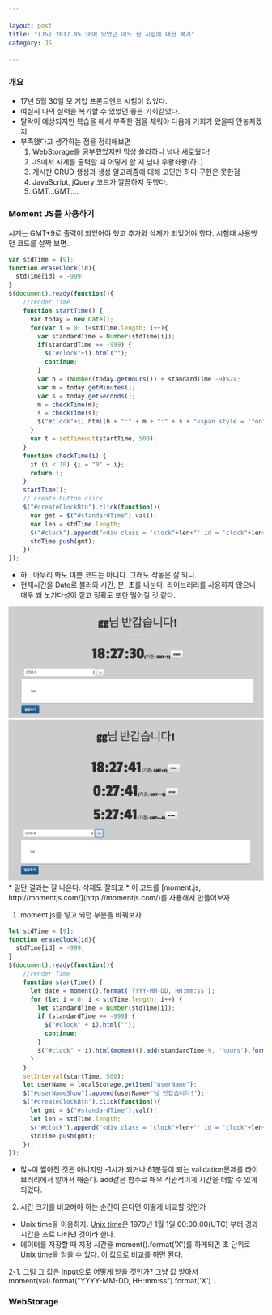```yaml
---

layout: post
title: "(JS) 2017.05.30에 있었던 어느 한 시험에 대한 복기"
category: JS

---
```


### 개요
* 17년 5월 30일 모 기업 프론트엔드 시험이 있었다.
* 여실히 나의 실력을 복기할 수 있었던 좋은 기회같았다.
* 탈락이 예상되지만 복습을 해서 부족한 점을 채워야 다음에 기회가 왔을때 안놓치겠지
* 부족했다고 생각하는 점을 정리해보면
    1. WebStorage를 공부했었지만 막상 쓸라하니 넘나 새로웠다!
    2. JS에서 시계를 출력할 때 어떻게 할 지 넘나 우왕좌왕(하..)
    3. 게시판 CRUD 생성과 생성 알고리즘에 대해 고민만 하다 구현은 못한점
    4. JavaScript, jQuery 코드가 깔끔하지 못했다.
    5. GMT...GMT....

### Moment JS를 사용하기
시계는 GMT+9로 출력이 되었어야 했고 추가와 삭제가 되었어야 했다. 시험때 사용했던 코드를 살짝 보면..

```javascript
var stdTime = [9];
function eraseClock(id){
  stdTime[id] = -999;
}
$(document).ready(function(){
    //render Time
    function startTime() {
      var today = new Date();
      for(var i = 0; i<stdTime.length; i++){
        var standardTime = Number(stdTime[i]);
        if(standardTime == -999) {
          $("#clock"+i).html("");
          continue;
        }
        var h = (Number(today.getHours()) + standardTime -9)%24;
        var m = today.getMinutes();
        var s = today.getSeconds();
        m = checkTime(m);
        s = checkTime(s);
        $("#clock"+i).html(h + ":" + m + ":" + s + "<span style = 'font-size:20px;'>(기준: GMT+"+standardTime+")</span><button id = 'erase"+i+"' class = 'btn btn-default' onClick = 'eraseClock("+i+")'>erase</button>");
      }
      var t = setTimeout(startTime, 500);
    }
    function checkTime(i) {
      if (i < 10) {i = "0" + i};
      return i;
    }
    startTime();
    // create button click
    $("#createClockBtn").click(function(){
      var gmt = $("#standardTime").val();
      var len = stdTime.length;
      $("#clock").append("<div class = 'clock"+len+"' id = 'clock"+len+"'></div>");
      stdTime.push(gmt);
    });
});
```

* 하.. 아무리 봐도 이쁜 코드는 아니다. 그래도 작동은 잘 되니..
* 현재시간을 Date로 불러와 시간, 분, 초를 나눈다. 라이브러리를 사용하지 않으니 매우 꽤 노가다성이 짙고 정확도 또한 떨어질 것 같다.

<img src = '/post_img/201706/02/2.png'/>
<img src = '/post_img/201706/02/3.png'/>
* 일단 결과는 잘 나온다. 삭제도 잘되고
* 이 코드를 [moment.js, http://momentjs.com/](http://momentjs.com/)를 사용해서 만들어보자

1. moment.js를 넣고 되던 부분을 바꿔보자

```javascript
let stdTime = [9];
function eraseClock(id){
  stdTime[id] = -999;
}
$(document).ready(function(){
    //render Time
    function startTime() {
      let date = moment().format('YYYY-MM-DD, HH:mm:ss');
      for (let i = 0; i < stdTime.length; i++) {
        let standardTime = Number(stdTime[i]);
        if (standardTime == -999) {
          $("#clock" + i).html("");
          continue;
        }
        $("#clock" + i).html(moment().add(standardTime-9, 'hours').format('H:mm:ss') + "<span style = 'font-size:20px;'>(기준: GMT+" + standardTime + ")</span><button id = 'erase" + i + "' class = 'btn btn-default' onClick = 'eraseClock(" + i + ")'>erase</button>");
      }
    }
    setInterval(startTime, 500);
    let userName = localStorage.getItem("userName");
    $("#userNameShow").append(userName+"님 반갑습니다!");
    $("#createClockBtn").click(function(){
      let gmt = $("#standardTime").val();
      let len = stdTime.length;
      $("#clock").append("<div class = 'clock"+len+"' id = 'clock"+len+"'></div>");
      stdTime.push(gmt);
    });
});
```

* 많~이 짧아진 것은 아니지만 -1시가 되거나 61분등이 되는 validation문제를 라이브러리에서 알아서 해준다. add같은 함수로 매우 직관적이게 시간을 더할 수 있게 되었다.

2. 시간 크기를 비교해야 하는 순간이 온다면 어떻게 비교할 것인가
* Unix time을 이용하자. [Unix time](https://ko.wikipedia.org/wiki/%EC%9C%A0%EB%8B%89%EC%8A%A4_%EC%8B%9C%EA%B0%84)은 1970년 1월 1일 00:00:00(UTC) 부터 경과시간을 초로 나타낸 것이라 한다.
* 데이터를 저장할 때 지정 시간을 moment().format('X')를 하게되면 초 단위로 Unix time을 얻을 수 있다. 이 값으로 비교를 하면 된다.

2-1. 그럼 그 값은 input으로 어떻게 받을 것인가?
그냥 값 받아서 moment(val).format("YYYY-MM-DD, HH:mm:ss").format('X')
..

### WebStorage







<br/><br/>